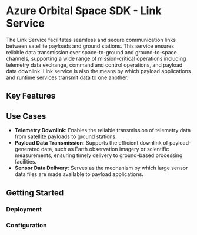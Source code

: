 # Azure Orbital Space SDK - Link Service

The Link Service facilitates seamless and secure communication links between satellite payloads and ground stations. This service ensures reliable data transmission over space-to-ground and ground-to-space channels, supporting a wide range of mission-critical operations including telemetry data exchange, command and control operations, and payload data downlink. Link service is also the means by which payload applications and runtime services transmit data to one another.

## Key Features

## Use Cases

- **Telemetry Downlink**: Enables the reliable transmission of telemetry data from satellite payloads to ground stations.
- **Payload Data Transmission**: Supports the efficient downlink of payload-generated data, such as Earth observation imagery or scientific measurements, ensuring timely delivery to ground-based processing facilities.
- **Sensor Data Delivery**: Serves as the mechanism by which large sensor data files are made available to payload applications.

## Getting Started

### Deployment

### Configuration

<!-- TODO: Finish this documentation -->